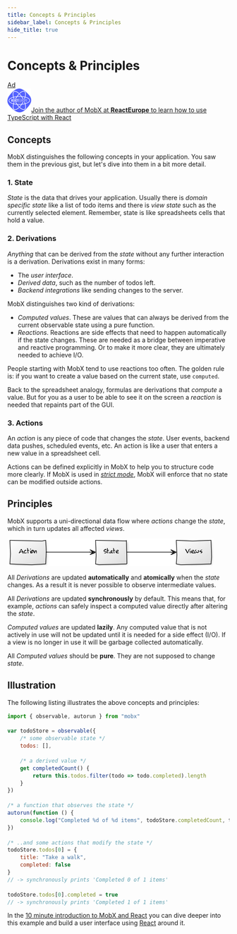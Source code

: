 ```yaml
---
title: Concepts & Principles
sidebar_label: Concepts & Principles
hide_title: true
---
```


# Concepts & Principles

<div id='codefund'></div><div class="re_2020"><a class="re_2020_link" href="https://www.react-europe.org/#slot-2149-workshop-typescript-for-react-and-graphql-devs-with-michel-weststrate" target="_blank" rel="sponsored noopener"><div><div class="re_2020_ad" >Ad</div></div><img src="/img/reacteurope.svg"><span>Join the author of MobX at <b>ReactEurope</b> to learn how to use <span class="link">TypeScript with React</span></span></a></div>

## Concepts

MobX distinguishes the following concepts in your application. You saw them in the previous gist, but let's dive into them in a bit more detail.

### 1. State

_State_ is the data that drives your application.
Usually there is _domain specific state_ like a list of todo items and there is _view state_ such as the currently selected element.
Remember, state is like spreadsheets cells that hold a value.

### 2. Derivations

_Anything_ that can be derived from the _state_ without any further interaction is a derivation.
Derivations exist in many forms:

-   The _user interface_.
-   _Derived data_, such as the number of todos left.
-   _Backend integrations_ like sending changes to the server.

MobX distinguishes two kind of derivations:

-   _Computed values_. These are values that can always be derived from the current observable state using a pure function.
-   _Reactions_. Reactions are side effects that need to happen automatically if the state changes. These are needed as a bridge between imperative and reactive programming. Or to make it more clear, they are ultimately needed to achieve I/O.

People starting with MobX tend to use reactions too often.
The golden rule is: if you want to create a value based on the current state, use `computed`.

Back to the spreadsheet analogy, formulas are derivations that _compute_ a value. But for you as a user to be able to see it on the screen a _reaction_ is needed that repaints part of the GUI.

### 3. Actions

An _action_ is any piece of code that changes the _state_. User events, backend data pushes, scheduled events, etc.
An action is like a user that enters a new value in a spreadsheet cell.

Actions can be defined explicitly in MobX to help you to structure code more clearly.
If MobX is used in [_strict mode_](../refguide/api##-enforceactions-), MobX will enforce that no state can be modified outside actions.

## Principles

MobX supports a uni-directional data flow where _actions_ change the _state_, which in turn updates all affected _views_.

![Action, State, View](../assets/action-state-view.png)

All _Derivations_ are updated **automatically** and **atomically** when the _state_ changes. As a result it is never possible to observe intermediate values.

All _Derivations_ are updated **synchronously** by default. This means that, for example, _actions_ can safely inspect a computed value directly after altering the _state_.

_Computed values_ are updated **lazily**. Any computed value that is not actively in use will not be updated until it is needed for a side effect (I/O).
If a view is no longer in use it will be garbage collected automatically.

All _Computed values_ should be **pure**. They are not supposed to change _state_.

## Illustration

The following listing illustrates the above concepts and principles:

```javascript
import { observable, autorun } from "mobx"

var todoStore = observable({
    /* some observable state */
    todos: [],

    /* a derived value */
    get completedCount() {
        return this.todos.filter(todo => todo.completed).length
    }
})

/* a function that observes the state */
autorun(function () {
    console.log("Completed %d of %d items", todoStore.completedCount, todoStore.todos.length)
})

/* ..and some actions that modify the state */
todoStore.todos[0] = {
    title: "Take a walk",
    completed: false
}
// -> synchronously prints 'Completed 0 of 1 items'

todoStore.todos[0].completed = true
// -> synchronously prints 'Completed 1 of 1 items'
```

In the [10 minute introduction to MobX and React](https://mobx.js.org/getting-started) you can dive deeper into this example and build a user interface using [React](https://facebook.github.io/react/) around it.

